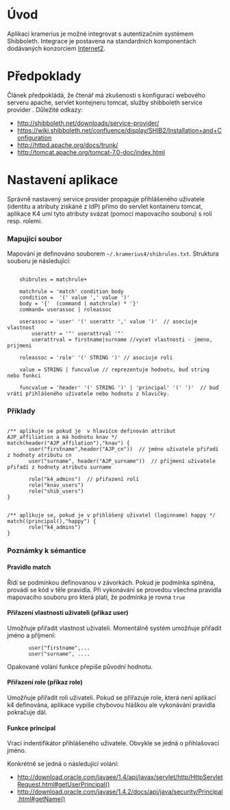 # Úvod #

Aplikaci kramerius je možné integrovat s autentizačním systémem Shibboleth. Integrace je postavena na standardních komponentách dodávaných konzorciem
[Internet2](http://internet2.edu/).

# Předpoklady #
Článek předpokládá, že čtenář má zkušenosti s konfigurací webového serveru apache, servlet kontejneru tomcat, služby shibboleth service provider .
Důležité odkazy:

  * http://shibboleth.net/downloads/service-provider/
  * https://wiki.shibboleth.net/confluence/display/SHIB2/Installation+and+Configuration
  * http://httpd.apache.org/docs/trunk/
  * http://tomcat.apache.org/tomcat-7.0-doc/index.html


# Nastavení aplikace #

Správně nastavený service provider propaguje přihlášeného uživatele (identitu a atributy získáné z IdP) přímo do servlet kontaineru
tomcat, aplikace K4 umí tyto atributy svázat (pomocí mapovacího souboru) s rolí resp. rolemi.



### Mapující soubor ###

Mapování je definováno souborem `~/.kramerius4/shibrules.txt`. Struktura souboru je následující:

```

	shibrules = matchrule+

	matchrule = 'match' condition body
	condition =  '(' value ',' value ')'
	body = '{'  (command | matchrule) * '}'
	command= userassoc | roleassoc

	userassoc = 'user' '(' userattr ',' value ')'  // asociuje vlastnost
        userattr = '"' userattrval '"'  
        userattrval = firstname|surname //vycet vlastnosti - jmeno, prijmeni

	roleassoc = 'role' '(' STRING ')' // asociuje roli
	
	value = STRING | funcvalue // reprezentuje hodnotu, buď string nebo funkci

	funcvalue = 'header' '(' STRING ')' | 'principal' '(' ')'  // buď vrátí přihlášeného uživatele nebo hodnotu z hlavičky.

```


### Příklady ###

```

/** aplikuje se pokud je  v hlavičce definován attribut AJP_affiliation a má hodnotu knav */
match(header("AJP_affilation"),"knav") {
       user("firstname",header("AJP_cn"))  // jméno uživatele přiřadí z hodnoty atributu cn
       user("surname", header("AJP_surname"))  // příjmení uživatele přiřadí z hodnoty atributu surname

       role("k4_admins")  // přiřazení rolí
       role("knav_users")
       role("shib_users")
}

```


```

/** aplikuje se, pokud je v přihlášený uživatel (loginname) happy */
match((principal(),"happy") {
       role("k4_admins")
}

```


### Poznámky k sémantice ###

#### Pravidlo match ####

Řídí se podmínkou definovanou v závorkách. Pokud je podmínka splněna, provádí se kód v těle pravidla. Při vykonávání se provedou všechna pravidla mapovacího souboru pro která platí, že podmínka je rovna ` true `

#### Přiřazení vlastnosti uživateli (příkaz user) ####

Umožňuje přiřadit vlastnost uživateli. Momentálně systém umožňuje přiřadit jméno a příjmení:
```
       user("firstname",...
       user("surname", ....
```

Opakované volání funkce přepíše původní hodnotu.

#### Přiřazení role (příkaz role) ####

Umožňuje přiřadit roli uživateli. Pokud se přiřazuje role, která není aplikací k4 definována, aplikace vypíše chybovou hláškou ale vykonávání pravidla pokračuje dál.

#### Funkce principal ####

Vrací indentifikátor přihlášeného uživatele. Obvykle se jedná o přihlašovací jméno.

Konkrétně se jedná o následující volání:
  * http://download.oracle.com/javaee/1.4/api/javax/servlet/http/HttpServletRequest.html#getUserPrincipal()
  * http://download.oracle.com/javase/1.4.2/docs/api/java/security/Principal.html#getName()